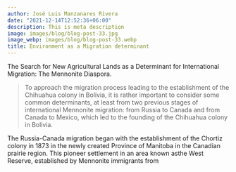 ```yaml
---
author: José Luis Manzanares Rivera
date: "2021-12-14T12:52:36+06:00"
description: This is meta description
image: images/blog/blog-post-33.jpg
image_webp: images/blog/blog-post-33.webp
title: Environment as a Migration determinant 
---
```


The Search for New Agricultural Lands as a Determinant for International Migration:
The Mennonite Diaspora.


> To approach the migration process leading to the establishment of the Chihuahua colony
in Bolivia, it is rather important to consider some common determinants, at least from two
previous stages of international Mennonite migration: from Russia to Canada and from
Canada to Mexico, which led to the founding of the Chihuahua colony in Bolivia.

The Russia-Canada migration began with the establishment of the Chortiz colony in 1873
in the newly created Province of Manitoba in the Canadian prairie region. This pioneer
settlement in an area known asthe West Reserve, established by Mennonite immigrants from